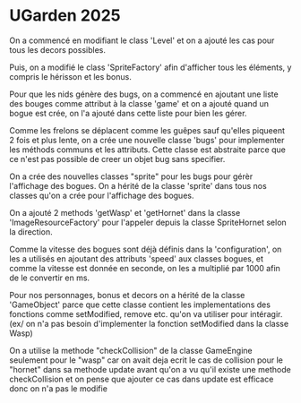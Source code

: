 # UGarden 2025
 On a commencé en modifiant le class 'Level' et on a ajouté les cas pour tous les decors possibles.
 
Puis, on a modifié le class 'SpriteFactory' afin d'afficher tous les éléments, y compris le hérisson et les bonus.

Pour que les nids génère des bugs, on a commencé en ajoutant une liste des bouges comme attribut à la classe 'game' 
et on a ajouté quand un bogue est crée, on l'a ajouté dans cette liste pour bien les gérer.

Comme les frelons se déplacent comme les guêpes sauf qu'elles piqueent 2 fois et plus lente, on 
a crée une nouvelle classe 'bugs' pour implementer les méthods communs et les attributs.
Cette classe est abstraite parce que ce n'est pas possible de creer un objet bug sans specifier.

On a crée des nouvelles classes "sprite" pour les bugs pour gérèr l'affichage des bogues.
On a hérité de la classe 'sprite' dans tous nos classes qu'on a crée pour l'affichage des bogues.

On a ajouté 2 methods 'getWasp' et 'getHornet' dans la classe 'ImageResourceFactory' pour l'appeler depuis la 
classe SpriteHornet selon la direction.

Comme la vitesse des bogues sont déjà définis dans la 'configuration', on les a utilisés en ajoutant des attributs 'speed' 
aux classes bogues, et comme la vitesse est donnée en seconde, on les a multiplié par 1000 afin de le convertir en ms.

Pour nos personnages, bonus et decors on a hérité de la classe 'GameObject' parce que cette classe contient les implementations
des fonctions comme setModified, remove etc. qu'on va utiliser pour intéragir. (ex/ on n'a pas besoin d'implementer la fonction setModified dans la classe Wasp)

On a utilise la methode "checkCollision" de la classe GameEngine seulement pour le "wasp" 
car on avait deja ecrit le cas de collision pour le "hornet" dans sa methode update avant qu'on a 
vu qu'il existe une methode checkCollision et on pense que ajouter ce cas dans update est
efficace donc on n'a pas le modifie
